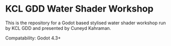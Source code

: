 # KCL GDD Water Shader Workshop
 
This is the repository for a Godot based stylised water shader workshop run by KCL GDD and presented by Cuneyd Kahraman.

Compatability:
Godot 4.3+